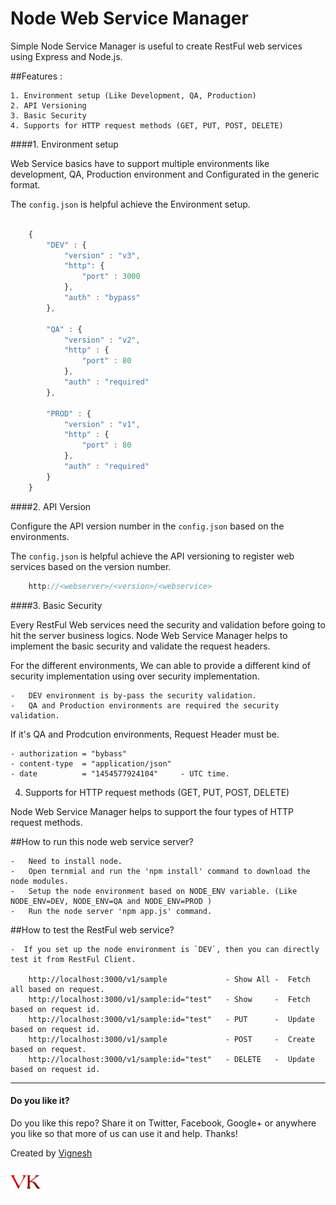 # Node Web Service Manager 

Simple Node Service Manager is useful to create RestFul web services using Express and Node.js.

##Features :

    1. Environment setup (Like Development, QA, Production)
    2. API Versioning
    3. Basic Security
    4. Supports for HTTP request methods (GET, PUT, POST, DELETE)


####1. Environment setup

Web Service basics have to support multiple environments like development, QA, Production environment and Configurated in the generic format.

The `config.json` is helpful achieve the Environment setup.

```js

    {
        "DEV" : {
            "version" : "v3",
            "http": {
                "port" : 3000   
            },
            "auth" : "bypass"
        },

        "QA" : {
            "version" : "v2",
            "http" : {
                "port" : 80
            },
            "auth" : "required"
        },

        "PROD" : {
            "version" : "v1",
            "http" : {
                "port" : 80
            },
            "auth" : "required"
        }   
    }

```

####2. API Version

Configure the API version number in the `config.json` based on the environments.

The `config.json` is helpful achieve the API versioning to register web services based on the version number.

```js
    http://<webserver>/<version>/<webservice>        
```


####3. Basic Security

Every RestFul Web services need the security and validation before going to hit the server business logics. Node Web Service Manager helps to implement the basic security and validate the request headers.

For the different environments, We can able to provide a different kind of security implementation using over security implementation.

    -   DEV environment is by-pass the security validation.
    -   QA and Production environments are required the security validation. 

If it's QA and Prodcution environments, Request Header must be.

    - authorization = "bybass"
    - content-type  = "application/json"
    - date          = "1454577924104"     - UTC time.


4. Supports for HTTP request methods (GET, PUT, POST, DELETE)    

Node Web Service Manager helps to support the four types of HTTP request methods.


##How to run this node web service server?

    -   Need to install node.
    -   Open ternmial and run the 'npm install' command to download the node modules.
    -   Setup the node environment based on NODE_ENV variable. (Like NODE_ENV=DEV, NODE_ENV=QA and NODE_ENV=PROD )
    -   Run the node server 'npm app.js' command.

##How to test the RestFul web service?

    -  If you set up the node environment is `DEV`, then you can directly test it from RestFul Client.

        http://localhost:3000/v1/sample             - Show All -  Fetch all based on request.
        http://localhost:3000/v1/sample:id="test"   - Show     -  Fetch based on request id. 
        http://localhost:3000/v1/sample:id="test"   - PUT      -  Update based on request id. 
        http://localhost:3000/v1/sample             - POST     -  Create based on request.
        http://localhost:3000/v1/sample:id="test"   - DELETE   -  Update based on request id.

___

#### Do you like it?

Do you like this repo? Share it on Twitter, Facebook, Google+ or anywhere you like so that more of us can use it and help. Thanks!

Created by [Vignesh](http://vigneshuvi.github.io/) 

![alt text][logo]

[logo]: https://github.com/vigneshuvi/vigneshuvi.github.io/blob/master/favicon.ico/android-icon-48x48.png
